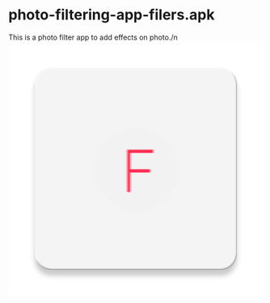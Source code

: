 # photo-filtering-app-filers.apk
This is a photo filter app to add effects on photo./n
![alt text](https://github.com/AbhijeetBharti/photo-filtering-app-filers.apk/blob/master/ic_launcher-web.png?raw=true)
